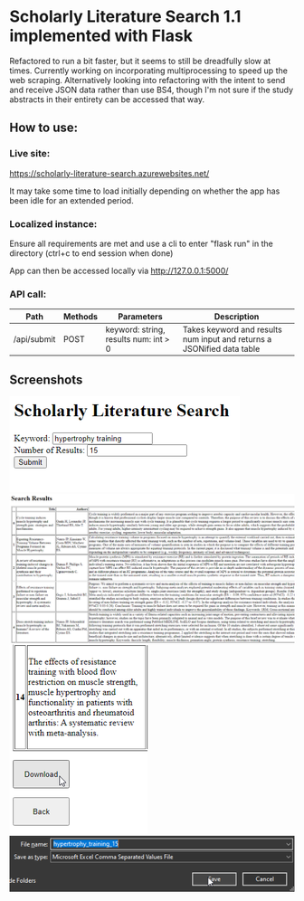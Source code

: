 # Scholarly Literature Search 1.1 implemented with Flask
Refactored to run a bit faster, but it seems to still be dreadfully slow at times. Currently working on incorporating multiprocessing to speed up the web scraping. Alternatively looking into refactoring with the intent to send and receive JSON data rather than use BS4, though I'm not sure if the study abstracts in their entirety can be accessed that way.
## How to use:

### Live site:
https://scholarly-literature-search.azurewebsites.net/

It may take some time to load initially depending on whether the app has been idle for an extended period.

### Localized instance:
Ensure all requirements are met and use a cli to enter "flask run" in the directory (ctrl+c to end session when done)

App can then be accessed locally via http://127.0.0.1:5000/

### API call:
| Path      | Methods | Parameters     | Description | 
| ---- | ---- | ---- | ---- |
| /api/submit     | POST       | keyword: string, results num: int > 0  | Takes keyword and results num input and returns a JSONified data table |

## Screenshots
![initial input](screenshots/fl1.png)
</br>
![results](screenshots/fl2.png)
</br>
![options](screenshots/fl3.png)
</br>
![download](screenshots/fl4.png)
